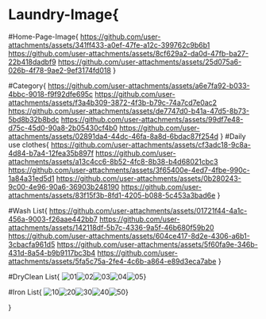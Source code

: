 # Laundry-Image{
#Home-Page-Image{
https://github.com/user-attachments/assets/341ff433-a0ef-47fe-a12c-399762c9b6b1
https://github.com/user-attachments/assets/8cf629a2-da0d-47fb-ba27-22b418dadbf9
https://github.com/user-attachments/assets/25d075a6-026b-4f78-9ae2-9ef3174fd018
}


#Category{
     https://github.com/user-attachments/assets/a6e7fa92-b033-4bbc-9018-f9f92dfe695c
     https://github.com/user-attachments/assets/f3a4b309-3872-4f3b-b79c-74a7cd7e0ac2
     https://github.com/user-attachments/assets/de7747d0-b41a-47d5-8b73-5bd8b32b8bdc
     https://github.com/user-attachments/assets/99df7e48-d75c-45d0-90a8-2b05430cf4b0
     https://github.com/user-attachments/assets/02891da4-44dc-46fa-8a8d-6bdac87f254d
}
#Daily use clothes{
     https://github.com/user-attachments/assets/cf3adc18-9c8a-4d84-b7a4-12fea35b897f
     https://github.com/user-attachments/assets/a13c4cc6-8b52-4fc8-8b38-b4d68021cbc3
     https://github.com/user-attachments/assets/3f65400e-4ed7-4fbe-990c-1a84a31ed5d1
     https://github.com/user-attachments/assets/0b280243-9c00-4e96-90a6-36903b248190
     https://github.com/user-attachments/assets/83f15f3b-8fd1-4205-b088-5c453a3bad6e
}


#Wash List{
https://github.com/user-attachments/assets/01721f44-4a1c-456a-9003-f26aae442bb7
https://github.com/user-attachments/assets/142118df-5b7c-4336-9a5f-46b680f59b20
https://github.com/user-attachments/assets/604ce417-8d2e-4306-a6b1-3cbacfa961d5
https://github.com/user-attachments/assets/5f60fa9e-346b-431d-8a54-b9b9117bc3b4
https://github.com/user-attachments/assets/5fa5c75a-2fe4-4c6b-a864-e89d3eca7abe
}


#DryClean List{
![01](https://github.com/user-attachments/assets/8f3c3fb8-71e2-4597-833a-6f6f6feea707)![02](https://github.com/user-attachments/assets/3741cbf2-1400-4c7b-8d84-68faea57627a)![03](https://github.com/user-attachments/assets/374ba7cf-68a3-44a4-b8e6-d6ffdadd4392)![04](https://github.com/user-attachments/assets/591689e5-adcf-40c7-9ce2-dcf4924e99d1)![05](https://github.com/user-attachments/assets/28b0c7a3-9549-40c0-97ce-009db71bdecf)}


#Iron List{
![10](https://github.com/user-attachments/assets/9700e4df-18bc-4f6c-b18b-0e26a54fc66d)![20](https://github.com/user-attachments/assets/555ec5ae-f258-45f1-babd-cc1da280fa44)![30](https://github.com/user-attachments/assets/8b4015e0-d774-4d7e-a528-5438764a6879)![40](https://github.com/user-attachments/assets/0498615b-6d3e-4c5a-bf47-52adff116170)![50](https://github.com/user-attachments/assets/a6b4e122-0e83-4ecb-bed9-f41fd576b297)}

}
